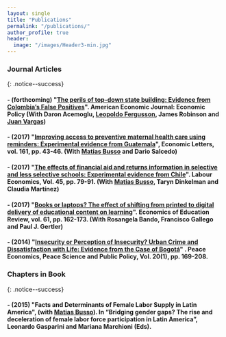 ```yaml
---
layout: single
title: "Publications"
permalink: "/publications/"
author_profile: true
header:
  image: "/images/Header3-min.jpg"
---
```


### Journal Articles
{: .notice--success}
#### - (forthcoming) "[The perils of top-down state building: Evidence from Colombia’s False Positives](https://www.nber.org/papers/w22617.pdf)". **American Economic Journal: Economic Policy** (With Daron Acemoglu, [Leopoldo Fergusson](https://www.leopoldofergusson.com), James Robinson and [Juan Vargas](https://sites.google.com/site/juanfvargas/home?authuser=0))


#### - (2017) "[Improving access to preventive maternal health care using reminders: Experimental evidence from Guatemala](https://www.sciencedirect.com/science/article/pii/S0165176517303853?via%3Dihub)",  **Economic Letters**, vol. 161, pp. 43-46. (With [Matias Busso](https://www.matiasbusso.org) and Dario Salcedo)

#### - (2017) "[The effects of financial aid and returns information in selective and less selective schools: Experimental evidence from Chile](https://www.sciencedirect.com/science/article/abs/pii/S0927537116303074?via%3Dihub)". **Labour Economics**, Vol. 45, pp. 79-91. (With [Matias Busso](https://www.matiasbusso.org), Taryn Dinkelman and Claudia Martínez)

#### - (2017) "[Books or laptops? The effect of shifting from printed to digital delivery of educational content on learning](https://www.sciencedirect.com/science/article/abs/pii/S0272775716307245)". **Economics of Education Review**, vol. 61, pp. 162-173. (With Rosangela Bando, Francisco Gallego and Paul J. Gertler)

#### - (2014) "[Insecurity or Perception of Insecurity? Urban Crime and Dissatisfaction with Life: Evidence from the Case of Bogotá](https://www.degruyter.com/view/j/peps.2014.20.issue-1/peps-2013-0057/peps-2013-0057.xml)" . **Peace Economics**, Peace Science and Public Policy, Vol. 20(1), pp. 169-208.

### Chapters in Book
{: .notice--success}
####  - (2015) "Facts and Determinants of Female Labor Supply in Latin America", (with [Matias Busso](https://www.matiasbusso.org)). In “Bridging gender gaps? The rise and deceleration of female labor force participation in Latin America”, Leonardo Gasparini and Mariana Marchioni (Eds).
